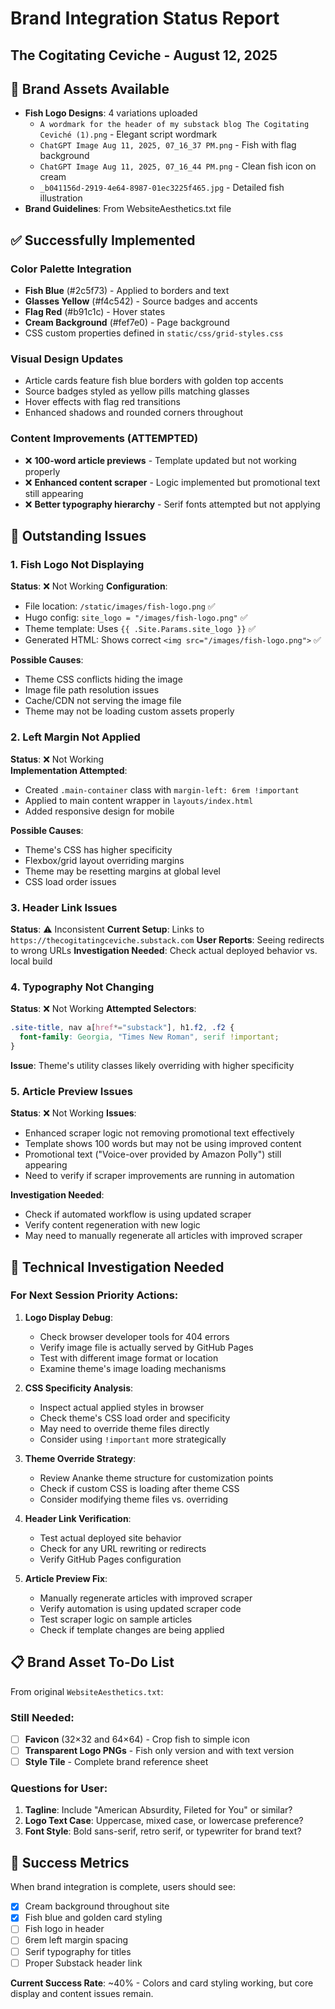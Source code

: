 # Brand Integration Status Report
## The Cogitating Ceviche - August 12, 2025

## 🎨 **Brand Assets Available**
- **Fish Logo Designs**: 4 variations uploaded
  - `A wordmark for the header of my substack blog The Cogitating Ceviché (1).png` - Elegant script wordmark
  - `ChatGPT Image Aug 11, 2025, 07_16_37 PM.png` - Fish with flag background
  - `ChatGPT Image Aug 11, 2025, 07_16_44 PM.png` - Clean fish icon on cream
  - `_b041156d-2919-4e64-8987-01ec3225f465.jpg` - Detailed fish illustration
- **Brand Guidelines**: From WebsiteAesthetics.txt file

## ✅ **Successfully Implemented**
### Color Palette Integration
- **Fish Blue** (#2c5f73) - Applied to borders and text
- **Glasses Yellow** (#f4c542) - Source badges and accents  
- **Flag Red** (#b91c1c) - Hover states
- **Cream Background** (#fef7e0) - Page background
- CSS custom properties defined in `static/css/grid-styles.css`

### Visual Design Updates
- Article cards feature fish blue borders with golden top accents
- Source badges styled as yellow pills matching glasses
- Hover effects with flag red transitions
- Enhanced shadows and rounded corners throughout

### Content Improvements (ATTEMPTED)
- ❌ **100-word article previews** - Template updated but not working properly
- ❌ **Enhanced content scraper** - Logic implemented but promotional text still appearing
- ❌ **Better typography hierarchy** - Serif fonts attempted but not applying

## 🚨 **Outstanding Issues**

### 1. Fish Logo Not Displaying
**Status**: ❌ Not Working
**Configuration**: 
- File location: `/static/images/fish-logo.png` ✅
- Hugo config: `site_logo = "/images/fish-logo.png"` ✅  
- Theme template: Uses `{{ .Site.Params.site_logo }}` ✅
- Generated HTML: Shows correct `<img src="/images/fish-logo.png">` ✅

**Possible Causes**:
- Theme CSS conflicts hiding the image
- Image file path resolution issues
- Cache/CDN not serving the image file
- Theme may not be loading custom assets properly

### 2. Left Margin Not Applied
**Status**: ❌ Not Working  
**Implementation Attempted**:
- Created `.main-container` class with `margin-left: 6rem !important`
- Applied to main content wrapper in `layouts/index.html`
- Added responsive design for mobile

**Possible Causes**:
- Theme's CSS has higher specificity
- Flexbox/grid layout overriding margins
- Theme may be resetting margins at global level
- CSS load order issues

### 3. Header Link Issues
**Status**: ⚠️ Inconsistent
**Current Setup**: Links to `https://thecogitatingceviche.substack.com`
**User Reports**: Seeing redirects to wrong URLs
**Investigation Needed**: Check actual deployed behavior vs. local build

### 4. Typography Not Changing
**Status**: ❌ Not Working
**Attempted Selectors**:
```css
.site-title, nav a[href*="substack"], h1.f2, .f2 {
  font-family: Georgia, "Times New Roman", serif !important;
}
```
**Issue**: Theme's utility classes likely overriding with higher specificity

### 5. Article Preview Issues
**Status**: ❌ Not Working
**Issues**:
- Enhanced scraper logic not removing promotional text effectively
- Template shows 100 words but may not be using improved content
- Promotional text ("Voice-over provided by Amazon Polly") still appearing
- Need to verify if scraper improvements are running in automation

**Investigation Needed**: 
- Check if automated workflow is using updated scraper
- Verify content regeneration with new logic
- May need to manually regenerate all articles with improved scraper

## 🔧 **Technical Investigation Needed**

### For Next Session Priority Actions:
1. **Logo Display Debug**:
   - Check browser developer tools for 404 errors
   - Verify image file is actually served by GitHub Pages
   - Test with different image format or location
   - Examine theme's image loading mechanisms

2. **CSS Specificity Analysis**:
   - Inspect actual applied styles in browser
   - Check theme's CSS load order and specificity
   - May need to override theme files directly
   - Consider using `!important` more strategically

3. **Theme Override Strategy**:
   - Review Ananke theme structure for customization points
   - Check if custom CSS is loading after theme CSS
   - Consider modifying theme files vs. overriding

4. **Header Link Verification**:
   - Test actual deployed site behavior
   - Check for any URL rewriting or redirects
   - Verify GitHub Pages configuration

5. **Article Preview Fix**:
   - Manually regenerate articles with improved scraper
   - Verify automation is using updated scraper code
   - Test scraper logic on sample articles
   - Check if template changes are being applied

## 📋 **Brand Asset To-Do List**
From original `WebsiteAesthetics.txt`:

### Still Needed:
- [ ] **Favicon** (32×32 and 64×64) - Crop fish to simple icon
- [ ] **Transparent Logo PNGs** - Fish only version and with text version  
- [ ] **Style Tile** - Complete brand reference sheet

### Questions for User:
1. **Tagline**: Include "American Absurdity, Fileted for You" or similar?
2. **Logo Text Case**: Uppercase, mixed case, or lowercase preference?
3. **Font Style**: Bold sans-serif, retro serif, or typewriter for brand text?

## 🎯 **Success Metrics**
When brand integration is complete, users should see:
- [x] Cream background throughout site
- [x] Fish blue and golden card styling  
- [ ] Fish logo in header
- [ ] 6rem left margin spacing
- [ ] Serif typography for titles
- [ ] Proper Substack header link

**Current Success Rate**: ~40% - Colors and card styling working, but core display and content issues remain.